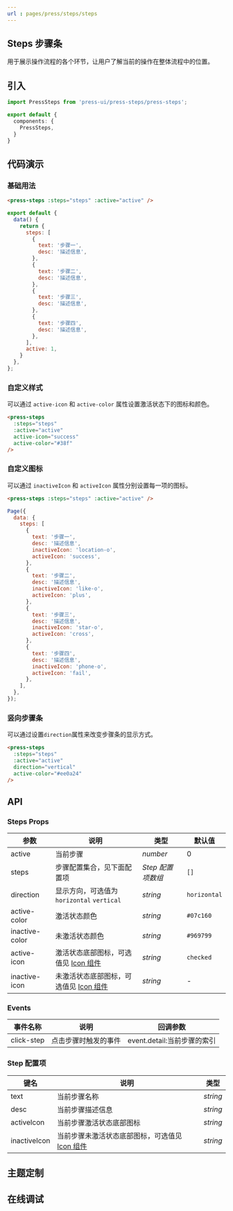 ```yaml
---
url : pages/press/steps/steps
---
```


## Steps 步骤条

用于展示操作流程的各个环节，让用户了解当前的操作在整体流程中的位置。


## 引入

```ts
import PressSteps from 'press-ui/press-steps/press-steps';

export default {
  components: {
    PressSteps,
  }
}
```

## 代码演示

### 基础用法

```html
<press-steps :steps="steps" :active="active" />
```

```javascript
export default {
  data() {
    return {
      steps: [
        {
          text: '步骤一',
          desc: '描述信息',
        },
        {
          text: '步骤二',
          desc: '描述信息',
        },
        {
          text: '步骤三',
          desc: '描述信息',
        },
        {
          text: '步骤四',
          desc: '描述信息',
        },
      ],
      active: 1,
    }
  },
};
```

### 自定义样式

可以通过 `active-icon` 和 `active-color` 属性设置激活状态下的图标和颜色。

```html
<press-steps
  :steps="steps"
  :active="active"
  active-icon="success"
  active-color="#38f"
/>
```

### 自定义图标

可以通过 `inactiveIcon` 和 `activeIcon` 属性分别设置每一项的图标。

```html
<press-steps :steps="steps" :active="active" />
```

```javascript
Page({
  data: {
    steps: [
      {
        text: '步骤一',
        desc: '描述信息',
        inactiveIcon: 'location-o',
        activeIcon: 'success',
      },
      {
        text: '步骤二',
        desc: '描述信息',
        inactiveIcon: 'like-o',
        activeIcon: 'plus',
      },
      {
        text: '步骤三',
        desc: '描述信息',
        inactiveIcon: 'star-o',
        activeIcon: 'cross',
      },
      {
        text: '步骤四',
        desc: '描述信息',
        inactiveIcon: 'phone-o',
        activeIcon: 'fail',
      },
    ],
  },
});
```

### 竖向步骤条

可以通过设置`direction`属性来改变步骤条的显示方式。

```html
<press-steps
  :steps="steps"
  :active="active"
  direction="vertical"
  active-color="#ee0a24"
/>
```

## API

### Steps Props

| 参数           | 说明                                                        | 类型              | 默认值       |
| -------------- | ----------------------------------------------------------- | ----------------- | ------------ |
| active         | 当前步骤                                                    | _number_          | 0            |
| steps          | 步骤配置集合，见下面配置项                                  | _Step 配置项数组_ | `[]`         |
| direction      | 显示方向，可选值为 `horizontal` `vertical`                  | _string_          | `horizontal` |
| active-color   | 激活状态颜色                                                | _string_          | `#07c160`    |
| inactive-color | 未激活状态颜色                                              | _string_          | `#969799`    |
| active-icon    | 激活状态底部图标，可选值见 [Icon 组件](./press-icon-plus)   | _string_          | `checked`    |
| inactive-icon  | 未激活状态底部图标，可选值见 [Icon 组件](./press-icon-plus) | _string_          | -            |

### Events

| 事件名称   | 说明                 | 回调参数                    |
| ---------- | -------------------- | --------------------------- |
| click-step | 点击步骤时触发的事件 | event.detail:当前步骤的索引 |

### Step 配置项

| 键名         | 说明                                                                | 类型     |
| ------------ | ------------------------------------------------------------------- | -------- |
| text         | 当前步骤名称                                                        | _string_ |
| desc         | 当前步骤描述信息                                                    | _string_ |
| activeIcon   | 当前步骤激活状态底部图标                                            | _string_ |
| inactiveIcon | 当前步骤未激活状态底部图标，可选值见 [Icon 组件](./press-icon-plus) | _string_ |

## 主题定制

<theme-config />

## 在线调试

<debug-online />